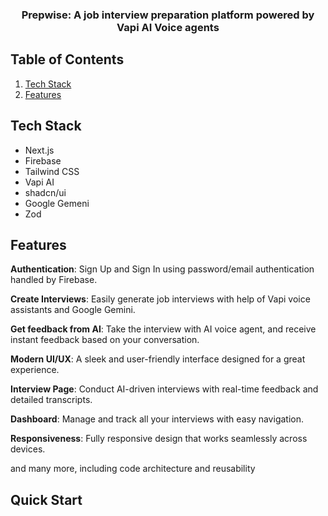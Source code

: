 

  <h3 align="center">Prepwise: A job interview preparation platform powered by Vapi AI Voice agents</h3>

   
</div>

##  <a name="table">Table of Contents</a>


1.  [Tech Stack](#tech-stack)
2.  [Features](#features)




## <a name="tech-stack"> Tech Stack</a>

- Next.js
- Firebase
- Tailwind CSS
- Vapi AI
- shadcn/ui
- Google Gemeni
- Zod

## <a name="features"> Features</a>

 **Authentication**: Sign Up and Sign In using password/email authentication handled by Firebase.

 **Create Interviews**: Easily generate job interviews with help of Vapi voice assistants and Google Gemini.

 **Get feedback from AI**: Take the interview with AI voice agent, and receive instant feedback based on your conversation.

 **Modern UI/UX**: A sleek and user-friendly interface designed for a great experience.

 **Interview Page**: Conduct AI-driven interviews with real-time feedback and detailed transcripts.

 **Dashboard**: Manage and track all your interviews with easy navigation.

 **Responsiveness**: Fully responsive design that works seamlessly across devices.

and many more, including code architecture and reusability

## <a name="quick-start"> Quick Start</a>

